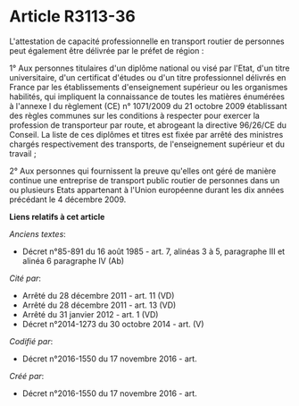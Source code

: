 # Article R3113-36

L'attestation de capacité professionnelle en transport routier de personnes peut également être délivrée par le préfet de
région :

1° Aux personnes titulaires d'un diplôme national ou visé par l'Etat, d'un titre universitaire, d'un certificat d'études ou
d'un titre professionnel délivrés en France par les établissements d'enseignement supérieur ou les organismes habilités, qui
impliquent la connaissance de toutes les matières énumérées à l'annexe I du règlement (CE) n° 1071/2009 du 21 octobre 2009
établissant des règles communes sur les conditions à respecter pour exercer la profession de transporteur par route, et
abrogeant la directive 96/26/CE du Conseil. La liste de ces diplômes et titres est fixée par arrêté des ministres chargés
respectivement des transports, de l'enseignement supérieur et du travail ;

2° Aux personnes qui fournissent la preuve qu'elles ont géré de manière continue une entreprise de transport public routier
de personnes dans un ou plusieurs Etats appartenant à l'Union européenne durant les dix années précédant le 4 décembre 2009.

**Liens relatifs à cet article**

_Anciens textes_:

  - Décret n°85-891 du 16 août 1985 - art. 7, alinéas 3 à 5, paragraphe III et alinéa 6 paragraphe IV  (Ab)

_Cité par_:

  - Arrêté du 28 décembre 2011 - art. 11 (VD)
  - Arrêté du 28 décembre 2011 - art. 13 (VD)
  - Arrêté du 31 janvier 2012 - art. 1 (VD)
  - Décret n°2014-1273 du 30 octobre 2014 - art. (V)

_Codifié par_:

  - Décret n°2016-1550 du 17 novembre 2016 - art.

_Créé par_:

  - Décret n°2016-1550 du 17 novembre 2016 - art.
